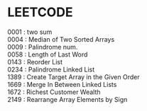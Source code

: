 # LEETCODE 

0001 : two sum <br>
0004 : Median of Two Sorted Arrays <br>
0009 : Palindrome num.  <br>
0058 : Length of Last Word <br>
0143 : Reorder List <br>
0234 : Palindrome Linked List <br>
1389 : Create Target Array in the Given Order <br>
1669 : Merge In Between Linked Lists <br>
1672 : Richest Customer Wealth <br>
2149 : Rearrange Array Elements by Sign <br>
